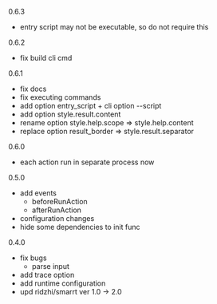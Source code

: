 0.6.3
- entry script may not be executable, so do not require this

0.6.2
- fix build cli cmd

0.6.1
- fix docs
- fix executing commands
- add option entry_script + cli option --script
- add option style.result.content
- rename option style.help.scope => style.help.content
- replace option result_border => style.result.separator

0.6.0
- each action run in separate process now

0.5.0
- add events
    - beforeRunAction
    - afterRunAction
- configuration changes
- hide some dependencies to init func
    

0.4.0
- fix bugs
    - parse input
- add trace option
- add runtime configuration
- upd ridzhi/smarrt ver 1.0 -> 2.0
